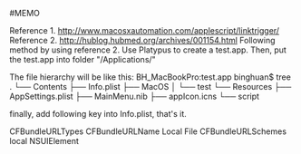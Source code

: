 #MEMO

Reference 1. http://www.macosxautomation.com/applescript/linktrigger/
Reference 2. http://hublog.hubmed.org/archives/001154.html
Following method by using reference 2. 
Use Platypus to create a test.app.
Then, put the test.app into folder "/Applications/"


The file hierarchy will be like this:
BH_MacBookPro:test.app binghuan$ tree
.
└── Contents
   ├── Info.plist
   ├── MacOS
   │   └── test
   └── Resources
       ├── AppSettings.plist
       ├── MainMenu.nib
       ├── appIcon.icns
       └── script


finally, add following key into Info.plist, that's it.

<key>CFBundleURLTypes</key>
<array>
   <dict>
       <key>CFBundleURLName</key>
       <string>Local File</string>
       <key>CFBundleURLSchemes</key>
       <array>
           <string>local</string>
       </array>
   </dict>
</array>
<key>NSUIElement</key>
<true/>


